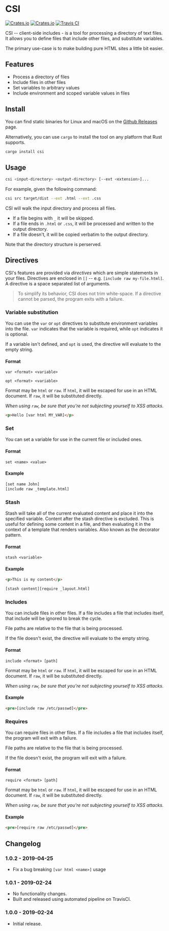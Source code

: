 # CSI

[![Crates.io](https://img.shields.io/crates/v/csi.svg?style=flat-square)](https://crates.io/crates/csi)
[![Crates.io](https://img.shields.io/crates/d/csi.svg?style=flat-square)](https://crates.io/crates/csi)
[![Travis CI](https://img.shields.io/travis/longshorej/csi.svg?style=flat-square)](https://travis-ci.org/longshorej/csi)

CSI -- client-side includes - is a tool for processing a directory of text files. It allows you to define files that include other files, and substitute variables.

The primary use-case is to make building pure HTML sites a little bit easier.

## Features

* Process a directory of files
* Include files in other files
* Set variables to arbitrary values
* Include environment and scoped variable values in files

## Install

You can find static binaries for Linux and macOS on the [Github Releases](https://github.com/longshorej/csi/releases) page.

Alternatively, you can use `cargo` to install the tool on any platform that Rust supports.

```bash
cargo install csi
```

## Usage

```bash
csi <input-directory> <output-directory> [--ext <extension>]...
```

For example, given the following command:

```bash
csi src target/dist --ext .html --ext .css
```

CSI will walk the input directory and process all files.

* If a file begins with `_` it will be skipped.
* If a file ends in `.html` or `.css`, it will be processed and written to the output directory.
* If a file doesn't, it will be copied verbatim to the output directory.

Note that the directory structure is perserved.

## Directives

CSI's features are provided via *directives* which are simple statements in your files.  Directives are enclosed in `[]` -- e.g. `[include raw my-file.html]`. A directive is a space separated list of arguments.

> To simplify its behavior, CSI does not trim white-space. If a directive cannot be parsed, the program exits with a failure.

### Variable substitution

You can use the `var` or `opt` directives to substitute environment variables into the file. `var` indicates that the variable is required, while `opt` indicates it is optional.

If a variable isn't defined, and `opt` is used, the directive will evaluate to the empty string.

#### Format

```
var <format> <variable>
```

```
opt <format> <variable>
```

Format may be `html` or `raw`. If `html`, it will be escaped for use in an HTML document. If `raw`, it will be substituted directly.

*When using `raw`, be sure that you're not subjecting yourself to XSS attacks.*

```html
<p>Hello [var html MY_VAR]</p>
```

### Set

You can set a variable for use in the current file or included ones.

#### Format

```
set <name> <value>
```

#### Example

```html
[set name John]
[include raw _template.html]
```

### Stash

Stash will take all of the current evaluated content and place it into the specified variable. Content after the stash directive is excluded. This is useful for defining some content in a file, and then evaluating it in the context of a template that renders variables. Also known as the decorator pattern.

#### Format

```
stash <variable>
```


#### Example

```html
<p>This is my content</p>

[stash content][require _layout.html]
```

### Includes

You can include files in other files. If a file includes a file that includes itself, that include will be ignored to break the cycle.

File paths are relative to the file that is being processed.

If the file doesn't exist, the directive will evaluate to the empty string.

#### Format

```
include <format> [path]
```

Format may be `html` or `raw`. If `html`, it will be escaped for use in an HTML document. If `raw`, it will be substituted directly.

*When using `raw`, be sure that you're not subjecting yourself to XSS attacks.*

#### Example

```html
<pre>[include raw /etc/passwd]</pre>
```

### Requires

You can require files in other files. If a file includes a file that includes itself, the program will exit with a failure.

File paths are relative to the file that is being processed.

If the file doesn't exist, the program will exit with a failure.

#### Format

```
require <format> [path]
```

Format may be `html` or `raw`. If `html`, it will be escaped for use in an HTML document. If `raw`, it will be substituted directly.

*When using `raw`, be sure that you're not subjecting yourself to XSS attacks.*

#### Example

```html
<pre>[require raw /etc/passwd]</pre>
```

## Changelog

### 1.0.2 - 2019-04-25

* Fix a bug breaking `[var html <name>]` usage

### 1.0.1 - 2019-02-24

* No functionality changes.
* Built and released using automated pipeline on TravisCI.

### 1.0.0 - 2019-02-24

* Initial release.
